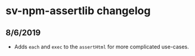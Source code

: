 # sv-npm-assertlib changelog

## 8/6/2019

* Adds `each` and `exec` to the `assertHtml` for more complicated use-cases.